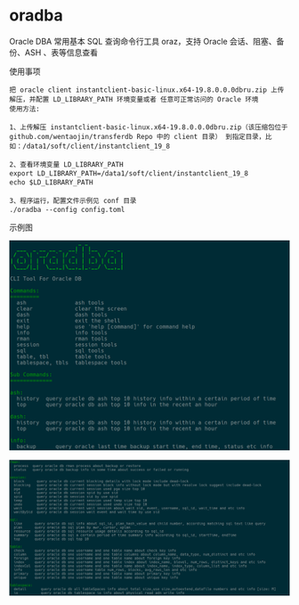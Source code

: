 # oradba
Oracle DBA 常用基本 SQL 查询命令行工具 oraz，支持 Oracle 会话、阻塞、备份、ASH 、表等信息查看

使用事项

```
把 oracle client instantclient-basic-linux.x64-19.8.0.0.0dbru.zip 上传解压，并配置 LD_LIBRARY_PATH 环境变量或者 任意可正常访问的 Oracle 环境
使用方法:

1、上传解压 instantclient-basic-linux.x64-19.8.0.0.0dbru.zip（该压缩包位于 github.com/wentaojin/transferdb Repo 中的 client 目录） 到指定目录，比如：/data1/soft/client/instantclient_19_8

2、查看环境变量 LD_LIBRARY_PATH
export LD_LIBRARY_PATH=/data1/soft/client/instantclient_19_8
echo $LD_LIBRARY_PATH

3、程序运行，配置文件示例见 conf 目录
./oradba --config config.toml
```

示例图

![](./image/47a27fdee9350dfeb5fb6500de9f772.png)

![](./image/42192e05536deb3c47695a249fbe6fa.png)

